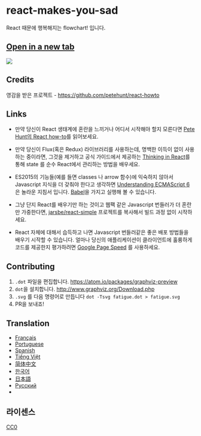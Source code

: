 # react-makes-you-sad
React 때문에 행복해지는 flowchart! 입니다.

## <a href='https://cdn.rawgit.com/ehrudxo/react-makes-you-sad/master/fatigue.svg' target='_blank'>Open in a new tab</a>

<img src='https://cdn.rawgit.com/ehrudxo/react-makes-you-sad/master/fatigue.svg'>

## Credits

영감을 받은 프로젝트 -  https://github.com/petehunt/react-howto

## Links

* 만약 당신이 React 생태계에 혼란을 느끼거나 어디서 시작해야 할지 모른다면 <a href="https://github.com/petehunt/react-howto" target="_blank">Pete Hunt의 React how-to</a>를 읽어보세요. 

* 만약 당신이 Flux(혹은 Redux) 라이브러리를 사용하는데, 명백한 이득이 없이 사용하는 중이라면, 그것을 제거하고 공식 가이드에서 제공하는 <a href="https://facebook.github.io/react/docs/thinking-in-react.html" target="_blank">Thinking in React</a>를 통해 state 를 순수 React에서 관리하는 방법을 배우세요.


* ES2015의 기능들(예를 들면 classes 나 arrow 함수)에 익숙하지 않아서 Javascript 지식을 더 갖춰야 한다고 생각하면 <a href="https://leanpub.com/understandinges6/read" target="_blank">Understanding ECMAScript 6</a> 은 놀라운 지침서 입니다. <a href="https://babeljs.io/repl/" target="_blank">Babel</a>을 가지고 실행해 볼 수 있습니다.
 
* 그냥 단지 React를 배우기만 하는 것이고 웹팩 같은 Javascript 번들러가 더 혼란만 가중한다면, <a href="https://github.com/jarsbe/react-simple" target="_blank">jarsbe/react-simple</a> 프로젝트를 복사해서 빌드 과정 없이 시작하세요.

* React 자체에 대해서 습득하고 나면 Javascript 번들러같은 좋은 배포 방법들을 배우기 시작할 수 있습니다. 얼마나 당신의 애플리케이션이 클라이언트에 훌륭하게 코드를 제공한지 평가하려면 [Google Page Speed](https://developers.google.com/speed/pagespeed/) 를 사용하세요.

## Contributing

1. `.dot` 파일을 편집합니다. https://atom.io/packages/graphviz-preview
2. `dot`을 설치합니다.  http://www.graphviz.org/Download.php
3. `.svg` 를 다음 명령어로 만듭니다 `dot -Tsvg fatigue.dot > fatigue.svg`
4. PR을 보내죠!

## Translation

- [Français](https://github.com/matteodelabre/react-vous-rend-triste)
- [Portuguese](https://github.com/brunogenaro/react-makes-you-sad)
- [Spanish](https://github.com/jvalen/react-makes-you-sad)
- [Tiếng Việt](https://github.com/petehouston/react-makes-you-sad)
- [简体中文](https://github.com/wyvernnot/react-makes-you-sad)
- [한국어](https://github.com/ehrudxo/react-makes-you-sad)
- [日本語](https://github.com/kuy/react-makes-you-sad)
- [Русский](https://github.com/Sacret/react-makes-you-sad)
- 
## 라이센스

[CC0](https://wiki.creativecommons.org/wiki/CC0)
